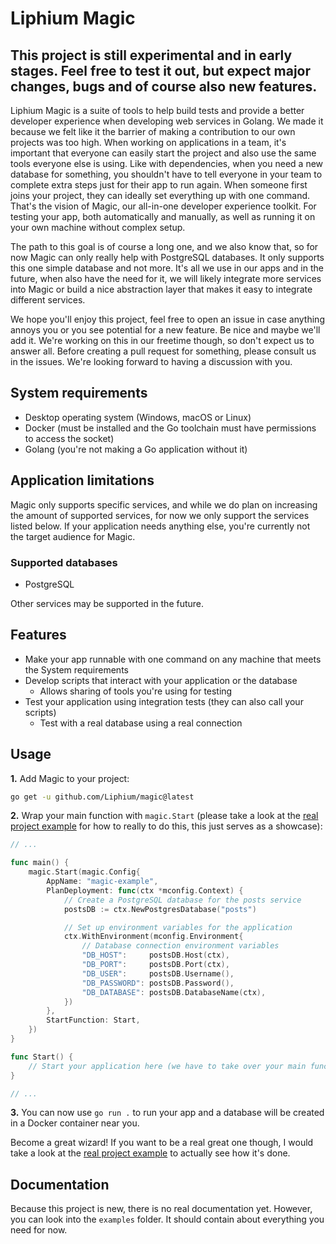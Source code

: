 # Liphium Magic

## This project is still experimental and in early stages. Feel free to test it out, but expect major changes, bugs and of course also new features.

Liphium Magic is a suite of tools to help build tests and provide a better developer experience when developing web services in Golang. We made it because we felt like it the barrier of making a contribution to our own projects was too high. When working on applications in a team, it's important that everyone can easily start the project and also use the same tools everyone else is using. Like with dependencies, when you need a new database for something, you shouldn't have to tell everyone in your team to complete extra steps just for their app to run again. When someone first joins your project, they can ideally set everything up with one command. That's the vision of Magic, our all-in-one developer experience toolkit. For testing your app, both automatically and manually, as well as running it on your own machine without complex setup.

The path to this goal is of course a long one, and we also know that, so for now Magic can only really help with PostgreSQL databases. It only supports this one simple database and not more. It's all we use in our apps and in the future, when also have the need for it, we will likely integrate more services into Magic or build a nice abstraction layer that makes it easy to integrate different services.

We hope you'll enjoy this project, feel free to open an issue in case anything annoys you or you see potential for a new feature. Be nice and maybe we'll add it. We're working on this in our freetime though, so don't expect us to answer all. Before creating a pull request for something, please consult us in the issues. We're looking forward to having a discussion with you.

## System requirements

- Desktop operating system (Windows, macOS or Linux)
- Docker (must be installed and the Go toolchain must have permissions to access the socket)
- Golang (you're not making a Go application without it)

## Application limitations

Magic only supports specific services, and while we do plan on increasing the amount of supported services, for now we only support the services listed below. If your application needs anything else, you're currently not the target audience for Magic.

### Supported databases

- PostgreSQL

Other services may be supported in the future.

## Features

- Make your app runnable with one command on any machine that meets the System requirements
- Develop scripts that interact with your application or the database
  - Allows sharing of tools you're using for testing
- Test your application using integration tests (they can also call your scripts)
  - Test with a real database using a real connection 

## Usage

**1.** Add Magic to your project:

```sh
go get -u github.com/Liphium/magic@latest
```

**2.** Wrap your main function with ``magic.Start`` (please take a look at the [real project example](https://github.com/Liphium/magic/tree/main/examples/real-project) for how to really to do this, this just serves as a showcase):

```go
// ...

func main() {
	magic.Start(magic.Config{
		AppName: "magic-example",
		PlanDeployment: func(ctx *mconfig.Context) {
			// Create a PostgreSQL database for the posts service
			postsDB := ctx.NewPostgresDatabase("posts")

			// Set up environment variables for the application
			ctx.WithEnvironment(mconfig.Environment{
				// Database connection environment variables
				"DB_HOST":     postsDB.Host(ctx),
				"DB_PORT":     postsDB.Port(ctx),
				"DB_USER":     postsDB.Username(),
				"DB_PASSWORD": postsDB.Password(),
				"DB_DATABASE": postsDB.DatabaseName(ctx),
			})
		},
		StartFunction: Start,
	})
}

func Start() {
    // Start your application here (we have to take over your main function to be able to run code before)
}

// ...
```

**3.** You can now use `go run .` to run your app and a database will be created in a Docker container near you. 

Become a great wizard! If you want to be a real great one though, I would take a look at the [real project example](https://github.com/Liphium/magic/tree/main/examples/real-project) to actually see how it's done.

## Documentation

Because this project is new, there is no real documentation yet. However, you can look into the `examples` folder. It should contain about everything you need for now.
